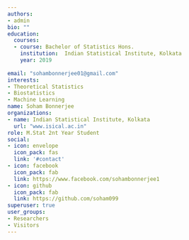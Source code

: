 ```yaml
---
authors:
- admin
bio: ""
education:
  courses:
  - course: Bachelor of Statistics Hons.
    institution:  Indian Statistical Institute, Kolkata 
    year: 2019
  
email: "sohambonnerjee01@gmail.com"
interests:
- Theoretical Statistics
- Biostatistics
- Machine Learning
name: Soham Bonnerjee
organizations:
- name: Indian Statistical Institute, Kolkata
  url: "www.isical.ac.in"
role: M.Stat 2nt Year Student
social:
- icon: envelope
  icon_pack: fas
  link: '#contact'
- icon: facebook
  icon_pack: fab
  link: https://www.facebook.com/sohambonnerjee1
- icon: github
  icon_pack: fab
  link: https://github.com/soham099
superuser: true
user_groups:
- Researchers
- Visitors
---
```


